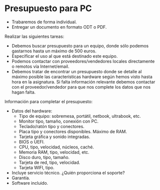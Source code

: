 
# Presupuesto para PC

* Trabaremos de forma individual.
* Entregar un documento en formato ODT o PDF.

Realizar las siguientes tareas:
* Debemos buscar presupuesto para un equipo, donde sólo podemos gastarnos hasta un máximo de 500 euros.
* Especificar el uso al que está destinado este equipo.
* Podemos contactar con proveedores/vendedores locales directamente o remotos vía Internet/email.
* Debemos tratar de encontrar un presupuesto donde se detalle al máximo posible 
las características hardware según hemos visto hasta hora en la asignatura. 
Si falta información relevante debemos contactar con el proveedor/vendedor 
para que nos complete los datos que nos hagan falta.

Información para completar el presupuesto:
* Datos del hardware:
    * Tipo de equipo: sobremesa, portátil, netbook, ultrabook, etc.
    * Monitor tipo, tamaño, conexión con PC.
    * Teclado/ratón tipo y conectores.
    * Placa tipo y conectores disponibles. Máximo de RAM.
    * Tarjeta gráfica y sonido integradas.
    * BIOS o UEFI.
    * CPU, tipo, velocidad, núcleos, caché.
    * Memoria RAM, tipo, velocidad, etc.
    * Disco duro, tipo, tamaño.
    * Tarjeta de red, tipo, velocidad.
    * Tarjeta WIFI, tipo.
* Incluye servicio técnico. ¿Quién proporciona el soporte?
* Garantía.
* Software incluido.
